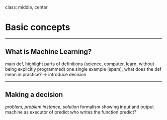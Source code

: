 class: middle, center

# Basic concepts

---

## What is Machine Learning?

main def, highlight parts of definitions (science, computer, learn, without being explicitly programmed)
one single example (spam), what does the def mean in practice? -> introduce decision

---

## Making a decision

*problem*, *problem instance*, *solution*
formalism showing input and output
machine as executor of predict
who writes the function predict?
